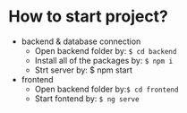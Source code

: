 # How to start project?
* backend & database connection
  - Open backend folder by: `$ cd backend`
  - Install all of the packages by: `$ npm i`
  - Strt server by: $ npm start
* frontend 
  - Open backend folder by:`$ cd frontend`
  - Start fontend by: `$ ng serve`
    
